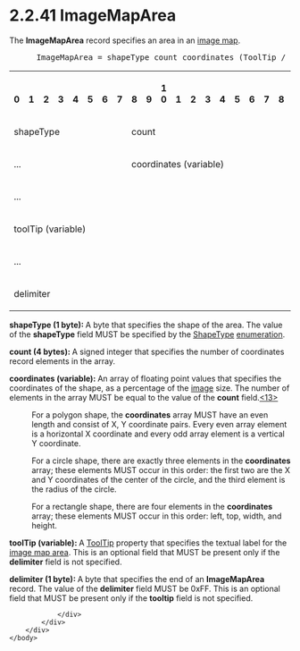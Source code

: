 <html dir="LTR" xmlns:mshelp="http://msdn.microsoft.com/mshelp" xmlns:ddue="http://ddue.schemas.microsoft.com/authoring/2003/5" xmlns:xlink="http://www.w3.org/1999/xlink" xmlns:tool="http://www.microsoft.com/tooltip">
    <head>
        <meta http-equiv="Content-Type" content="text/html; CHARSET=utf-8"></meta>
        <meta name="save" content="history"></meta>
        <title>2.2.41 ImageMapArea</title>
        <xml>
            <mshelp:toctitle title="2.2.41 ImageMapArea"></mshelp:toctitle>
            <mshelp:rltitle title="[MS-RPL]: ImageMapArea"></mshelp:rltitle>
            <mshelp:keyword index="A" term="2fa08619-1bf9-4e6a-bf55-dd7117f43f02"></mshelp:keyword>
            <mshelp:attr name="DCSext.ContentType" value="open specification"></mshelp:attr>
            <mshelp:attr name="AssetID" value="2fa08619-1bf9-4e6a-bf55-dd7117f43f02"></mshelp:attr>
            <mshelp:attr name="TopicType" value="kbRef"></mshelp:attr>
            <mshelp:attr name="DCSext.Title" value="[MS-RPL]: ImageMapArea" />
        </xml>
    </head>
    <body>
        <div id="header">
            <h1 class="heading">2.2.41 ImageMapArea</h1>
        </div>
        <div id="mainSection">
            <div id="mainBody">
                <div id="allHistory" class="saveHistory"></div>
                <div id="sectionSection0" class="section" name="collapseableSection">
                    

<p>The <b>ImageMapArea</b> record specifies an area in an <a href="75ae48f7-746b-4b41-919c-6699fa28b3ef.htm#gt_1088fb94-842f-4a68-bdf0-e9bba7bee620">image map</a>.           </p>

<dl>
<dd>
<div><pre> ImageMapArea = shapeType count coordinates (ToolTip / delimiter)
</pre></div>
</dd></dl>

<table>
 <tr>
  <th><p><br>0</p></th>
  <th><p><br>1</p></th>
  <th><p><br>2</p></th>
  <th><p><br>3</p></th>
  <th><p><br>4</p></th>
  <th><p><br>5</p></th>
  <th><p><br>6</p></th>
  <th><p><br>7</p></th>
  <th><p><br>8</p></th>
  <th><p><br>9</p></th>
  <th><p>1<br>0</p></th>
  <th><p><br>1</p></th>
  <th><p><br>2</p></th>
  <th><p><br>3</p></th>
  <th><p><br>4</p></th>
  <th><p><br>5</p></th>
  <th><p><br>6</p></th>
  <th><p><br>7</p></th>
  <th><p><br>8</p></th>
  <th><p><br>9</p></th>
  <th><p>2<br>0</p></th>
  <th><p><br>1</p></th>
  <th><p><br>2</p></th>
  <th><p><br>3</p></th>
  <th><p><br>4</p></th>
  <th><p><br>5</p></th>
  <th><p><br>6</p></th>
  <th><p><br>7</p></th>
  <th><p><br>8</p></th>
  <th><p><br>9</p></th>
  <th><p>3<br>0</p></th>
  <th><p><br>1</p></th>
 </tr>
 <tr>
  <td colspan="8">
  <p>shapeType</p>
  </td>
  <td colspan="24">
  <p>count</p>
  </td>
 </tr>
 <tr>
  <td colspan="8">
  <p>...</p>
  </td>
  <td colspan="24">
  <p>coordinates
  (variable)</p>
  </td>
 </tr>
 <tr>
  <td colspan="32">
  <p>...</p>
  </td>
 </tr>
 <tr>
  <td colspan="32">
  <p>toolTip
  (variable)</p>
  </td>
 </tr>
 <tr>
  <td colspan="32">
  <p>...</p>
  </td>
 </tr>
 <tr>
  <td colspan="8">
  <p>delimiter</p>
  </td>
  
 </tr>
</table>

<p><b>shapeType (1 byte): </b>A byte that specifies the
shape of the area. The value of the <b>shapeType</b> field MUST be specified by
the <a href="70f09a19-7355-4cdd-a469-52a73d4b99c1.htm">ShapeType</a> <a href="75ae48f7-746b-4b41-919c-6699fa28b3ef.htm#gt_846463b5-421c-4d6b-8d82-79d44db666fa">enumeration</a>.</p>

<p><b>count (4 bytes): </b>A signed integer that
specifies the number of coordinates record elements in the array.</p>

<p><b>coordinates (variable): </b>An array of floating
point values that specifies the coordinates of the shape, as a percentage of
the <a href="75ae48f7-746b-4b41-919c-6699fa28b3ef.htm#gt_d6b55d1e-aea6-4b7e-a23d-c0de845e0b50">image</a> size. The
number of elements in the array MUST be equal to the value of the <b>count</b>
field.<a id="Appendix_A_Target_13"></a><a href="1d022514-2a2f-41df-b2f8-36f19e474fa5.htm#Appendix_A_13" aria-label="Product behavior note 13">&lt;13&gt;</a></p>

<dl>
<dd>
<p>For a polygon shape, the <b>coordinates</b> array
MUST have an even length and consist of X, Y coordinate pairs. Every even array
element is a horizontal X coordinate and every odd array element is a vertical
Y coordinate.</p>
</dd>
<dd>
<p>For a circle shape, there are exactly three elements
in the <b>coordinates</b> array; these elements MUST occur in this order: the
first two are the X and Y coordinates of the center of the circle, and the
third element is the radius of the circle.</p>
</dd>
<dd>
<p>For a rectangle shape, there are four elements in
the <b>coordinates</b> array; these elements MUST occur in this order: left,
top, width, and height.</p>
</dd></dl>





<p><b>toolTip (variable): </b>A <a href="700fe509-80a0-41c1-aedd-451cd43a9c1d.htm">ToolTip</a> property that
specifies the textual label for the <a href="75ae48f7-746b-4b41-919c-6699fa28b3ef.htm#gt_45b7900b-ca96-4239-975a-22a742383495">image map area</a>. This is an
optional field that MUST be present only if the <b>delimiter</b> field is not
specified.</p>

<p><b>delimiter (1 byte): </b>A byte that specifies the
end of an <b>ImageMapArea</b> record. The value of the <b>delimiter</b> field
MUST be 0xFF. This is an optional field that MUST be present only if the <b>tooltip</b>
field is not specified.</p>


                </div>
            </div>
        </div>
    </body>
</html>